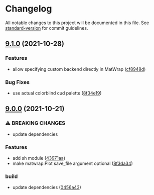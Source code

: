 # Changelog

All notable changes to this project will be documented in this file. See [standard-version](https://github.com/conventional-changelog/standard-version) for commit guidelines.

## [9.1.0](https://github.com/jayanthkoushik/shinyutils/compare/v9.0.0...v9.1.0) (2021-10-28)


### Features

* allow specifying custom backend directly in MatWrap ([cf8948d](https://github.com/jayanthkoushik/shinyutils/commit/cf8948d5969b1f1ebdf3ac2e04240ad00beb3b1c))


### Bug Fixes

* use actual colorblind cud palette ([8f34e19](https://github.com/jayanthkoushik/shinyutils/commit/8f34e19a272b1768a6116517982a3c9334d8d8c4))

## [9.0.0](https://github.com/jayanthkoushik/shinyutils/compare/v8.0.0...v9.0.0) (2021-10-21)


### ⚠ BREAKING CHANGES

* update dependencies

### Features

* add sh module ([43971aa](https://github.com/jayanthkoushik/shinyutils/commit/43971aad310b60544a38e07a998c6ac862ecb4f3))
* make matwrap.Plot save_file argument optional ([8f3da34](https://github.com/jayanthkoushik/shinyutils/commit/8f3da344e991f1d152210b7b6bc81ffe6f445a6b))


### build

* update dependencies ([0456a43](https://github.com/jayanthkoushik/shinyutils/commit/0456a43be86fc43c45dca8ceb72b72de5dd77bef))
